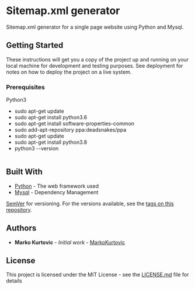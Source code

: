 # Sitemap.xml generator

Sitemap.xml generator for a single page website using Python and Mysql.

## Getting Started

These instructions will get you a copy of the project up and running on your local machine for development and testing purposes. See deployment for notes on how to deploy the project on a live system.

### Prerequisites

Python3

- sudo apt-get update
- sudo apt-get install python3.6
- sudo apt-get install software-properties-common
- sudo add-apt-repository ppa:deadsnakes/ppa
- sudo apt-get update
- sudo apt-get install python3.8
- python3 --version
```
```

## Built With

* [Python](http://www.dropwizard.io/1.0.2/docs/) - The web framework used
* [Mysql](https://maven.apache.org/) - Dependency Management

 [SemVer](http://semver.org/) for versioning. For the versions available, see the [tags on this repository](https://github.com/your/project/tags). 

## Authors

* **Marko Kurtovic** - *Initial work* - [MarkoKurtovic](https://github.com/MarkoKurtovic)


## License

This project is licensed under the MIT License - see the [LICENSE.md](LICENSE.md) file for details
